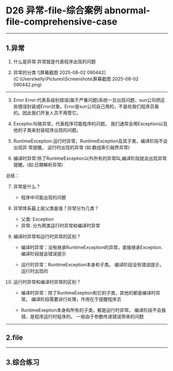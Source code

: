 # D26 异常-file-综合案例 abnormal-file-comprehensive-case

---

## 1.异常
1. 什么是异常
   异常就是代表程序出现的问题

2. 异常的分类
![屏幕截图 2025-08-02 090442](C:\Users\kelly\Pictures\Screenshots\屏幕截图 2025-08-02 090442.png)
---
3. Error
   Error:代表系级别错误(属于严重问题)系统一旦出现问题，sun公司把这些错误封装成Error对象。Error是sun公司自己用的，不是给我们程序员看的。因此我们开发人员不用管它。

4. Exceptio:叫做异常，代表程序可能程序的问题。
   我们通常会用Exception以及他的子类来封装程序出现的问题。

5. RuntimeException:运行时异常，RuntimeException及其子类，编译阶段不会出现异 常提醒。
运行时出现的异常 (如:数组索引越界异常)

6.  编译时异常:除了RuntimeException以外所有的异常叫,编译阶段就会出现异常提醒。(如:日期解析异常)

总结：

7. 异常是什么？
   - 程序中可能出现的问题

8. 异常体系最上层父类是谁？异常分为几类？
   - 父类: Exception
   - 异常: 分为两类运行时异常和编译时异常

9. 编译时异常和运行时异常的区别？
   - 编译时异常：没有继承RuntimeException的异常，直接继承Exception.
     编译阶段就会错误提示

    - 运行时异常：RuntimeException本身和子类。
                 编译阶段没有错误提示，运行时出现的

10. 运行时异常和编译时异常的区别？
    - 编译时异常：除了RuntimeExeption和它的子类，其他的都是编译时异常。
      编译阶段需要进行处理，作用在于提醒程序员
    
    - RuntimeExeption本身和所有的子类，都是运行时异常。
    编译阶段不会报错，是程序运行时程序的。
    一般由于参数传递错误带来的问题


---


## 2.file




----



## 3.综合练习